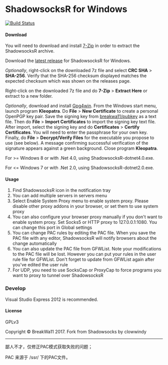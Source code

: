 ShadowsocksR for Windows
=======================

[![Build Status]][Appveyor]

#### Download

You will need to download and install [7-Zip](http://www.7-zip.org/) in order 
to extract the ShadowsocksR archive.

Download the [latest release] for ShadowsocksR for Windows.

_Optionally_, right-click on the downloaded 7z file and select 
**CRC SHA** > **SHA-256**. Verify that the SHA-256 checksum displayed 
matches the expected checksum which was shown on the releases page.

Right-click on the downloaded 7z file and do **7-Zip** > **Extract Here** 
or extract to a new folder.

_Optionally_, download and install [Gpg4win](https://www.gpg4win.org/). 
From the Windows start menu, launch program **Kleopatra**. 
Do **File** > **New Certificate** to create a personal OpenPGP key pair. 
Save the signing key from
[breakwa11/pubkey](https://github.com/breakwa11/pubkey) as a text file. 
Then do **File** > **Import Certificates** to import the signing key text file.
After import, select the signing key and do 
**Certificates** > **Certify Certificates**. 
You will need to enter the passphrase for your own key. 
Finally, do **File** > **Decrypt/Verify Files** for the executable 
you propose to use (see below). A message confirming successful verification 
of the signature appears against a green background. 
Close program **Kleopatra**.

For >= Windows 8 or with .Net 4.0, using ShadowsocksR-dotnet4.0.exe.

For <= Windows 7 or with .Net 2.0, using ShadowsocksR-dotnet2.0.exe.

#### Usage

1. Find ShadowsocksR icon in the notification tray
2. You can add multiple servers in servers menu
3. Select Enable System Proxy menu to enable system proxy. Please disable other
proxy addons in your browser, or set them to use system proxy
4. You can also configure your browser proxy manually if you don't want to enable
system proxy. Set Socks5 or HTTP proxy to 127.0.0.1:1080. You can change this
port in Global settings
5. You can change PAC rules by editing the PAC file. When you save the PAC file
with any editor, ShadowsocksR will notify browsers about the change automatically
6. You can also update the PAC file from GFWList. Note your modifications to the PAC
file will be lost. However you can put your rules in the user rule file for GFWList.
Don't forget to update from GFWList again after you've edited the user rule
7. For UDP, you need to use SocksCap or ProxyCap to force programs you want
to proxy to tunnel over ShadowsocksR

### Develop

Visual Studio Express 2012 is recommended.

#### License

GPLv3

Copyright © BreakWa11 2017. Fork from Shadowsocks by clowwindy

[Appveyor]:       https://ci.appveyor.com/project/breakwa11/shadowsocksr-csharp
[Build Status]:   https://ci.appveyor.com/api/projects/status/itcxnad1y95gf2x5/branch/master?svg=true
[latest release]: https://github.com/shadowsocksr/shadowsocksr-csharp/releases




-----------------------------------------------------------------------------------------------

鄙人不才，仅修正PAC模式获取失败的问题；

PAC 来源于 /ssr/ 下的PAC文件。

